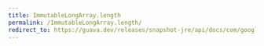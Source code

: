 ```yaml
---
title: ImmutableLongArray.length
permalink: /ImmutableLongArray.length/
redirect_to: https://guava.dev/releases/snapshot-jre/api/docs/com/google/common/primitives/ImmutableLongArray.html#length--
---
```

